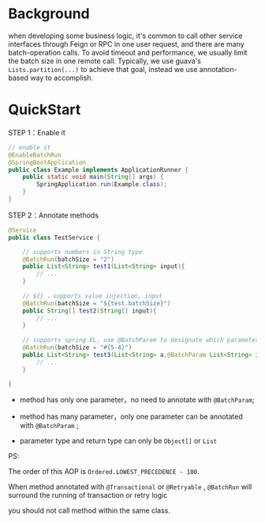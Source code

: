# Background
when developing some business logic, it's common to call other service interfaces through Feign or RPC in one user request, 
and there are many batch-operation calls. To avoid timeout and performance, we usually limit the batch size in one remote call.
Typically, we use guava's `Lists.partition(...)` to achieve that goal, instead we use annotation-based way to accomplish.

# QuickStart

STEP 1：Enable it

```java
// enable it 
@EnableBatchRun
@SpringBootApplication
public class Example implements ApplicationRunner {
    public static void main(String[] args) {
        SpringApplication.run(Example.class);
    }
}
```

STEP 2：Annotate methods 

```java
@Service
public class TestService {

    // supports numbers in String type
    @BatchRun(batchSize = "2")
    public List<String> test1(List<String> input){
        // ...
    }
    
    // ${} ，supports value injection, input 
    @BatchRun(batchSize = "${test.batchSize}")
    public String[] test2(String[] input){
        // ...
    }
    
    // supports spring EL, use @BatchParam to designate which parameter to split its size when multiple parameters
    @BatchRun(batchSize = "#{5-4}")
    public List<String> test3(List<String> a,@BatchParam List<String> input){
        // ...
    }

}
```
- method has only one parameter，no need to annotate with `@BatchParam`;

- method has many parameter，only one parameter can be annotated with `@BatchParam` ;

- parameter type and return type  can only be  `Object[]` or `List` 

PS:

The order of this AOP is `Ordered.LOWEST_PRECEDENCE - 100`.

When method annotated with  `@Transactional` or `@Retryable` , `@BatchRun` will surround the running of transaction or retry logic

you should not call method within the same class.
